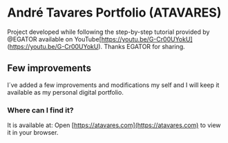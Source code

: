 # André Tavares Portfolio (ATAVARES)

Project developed while following the step-by-step tutorial provided by @EGATOR available on YouTube[https://youtu.be/G-Cr00UYokU] (https://youtu.be/G-Cr00UYokU).
Thanks EGATOR for sharing.

## Few improvements

I´ve added a few improvements and modifications my self and I will keep it available as my personal digital portfolio.

### Where can I find it?

It is available at:
Open [https://atavares.com](https://atavares.com) to view it in your browser.

